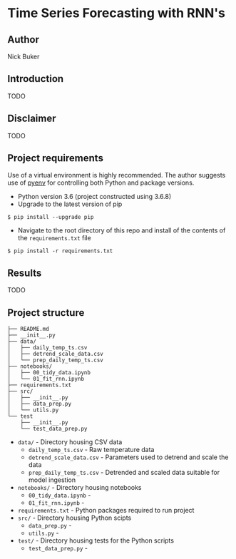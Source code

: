 # Time Series Forecasting with RNN's

## Author
Nick Buker

## Introduction
TODO

## Disclaimer
TODO

## Project requirements
Use of a virtual environment is highly recommended. The author suggests use of [pyenv](https://github.com/pyenv/pyenv) for controlling both Python and package versions.
- Python version 3.6 (project constructed using 3.6.8)
- Upgrade to the latest version of pip
```
$ pip install --upgrade pip
```
- Navigate to the root directory of this repo and install of the contents of the `requirements.txt` file
```
$ pip install -r requirements.txt
```

## Results
TODO

## Project structure
```
├── README.md
├── __init__.py
├── data/
│   ├── daily_temp_ts.csv
│   ├── detrend_scale_data.csv
│   └── prep_daily_temp_ts.csv
├── notebooks/
│   ├── 00_tidy_data.ipynb
│   └── 01_fit_rnn.ipynb
├── requirements.txt
├── src/
│   ├── __init__.py
│   ├── data_prep.py
│   └── utils.py
└── test
    ├── __init__.py
    └── test_data_prep.py
```
- `data/` - Directory housing CSV data
    - `daily_temp_ts.csv` - Raw temperature data
    - `detrend_scale_data.csv` - Parameters used to detrend and scale the data
    - `prep_daily_temp_ts.csv` - Detrended and scaled data suitable for model ingestion
- `notebooks/` - Directory housing notebooks
    - `00_tidy_data.ipynb` -
    - `01_fit_rnn.ipynb` -
- `requirements.txt` - Python packages required to run project
- `src/` - Directory housing Python scipts
    - `data_prep.py` -
    - `utils.py` -
- `test/` - Directory housing tests for the Python scripts
    - `test_data_prep.py` -
